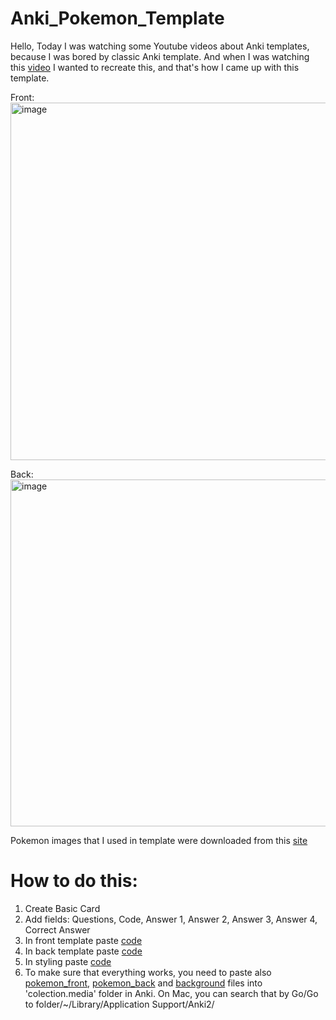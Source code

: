 # Anki_Pokemon_Template
Hello,
Today I was watching some Youtube videos about Anki templates, because I was bored by classic Anki template. And when I was watching this [video](https://www.youtube.com/watch?v=JyDpCiKCu20) I wanted to 
recreate this, and that's how I came up with this template.

Front: </br>
<img width="572" alt="image" src="https://github.com/user-attachments/assets/809617ad-50e6-4242-b442-216f058542d1" />


Back: </br>
<img width="555" alt="image" src="https://github.com/user-attachments/assets/d25ac670-2c7a-4383-a174-ec03919a6302" />


Pokemon images that I used in template were downloaded from this [site](https://veekun.com/dex/downloads)


# How to do this:
1. Create Basic Card
2. Add fields: Questions, Code, Answer 1, Answer 2, Answer 3, Answer 4, Correct Answer
3. In front template paste [code](https://github.com/KonradGonrad/Anki_Pokemon_Template/blob/main/code/front.html)
4. In back template paste [code](https://github.com/KonradGonrad/Anki_Pokemon_Template/blob/main/code/back.html)
5. In styling paste [code](https://github.com/KonradGonrad/Anki_Pokemon_Template/blob/main/code/style.css)
6. To make sure that everything works, you need to paste also [pokemon_front](https://github.com/KonradGonrad/Anki_Pokemon_Template/tree/main/pokemon_front), [pokemon_back](https://github.com/KonradGonrad/Anki_Pokemon_Template/tree/main/pokemon_back) and [background](https://github.com/KonradGonrad/Anki_Pokemon_Template/tree/main/background) files into 'colection.media' folder in Anki. On Mac, you can search that by Go/Go to folder/~/Library/Application Support/Anki2/
